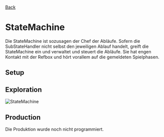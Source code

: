 [Back](wikisolidus)
# StateMachine

Die StateMachine ist sozusagen der Chef der Abläufe. Sofern die SubStateHandler nicht selbst den jeweiligen Ablauf handelt, greift die StateMachine ein und verwaltet und steuert die Abläufe. Sie hat engen Kontakt mit der Refbox und hört vorallem auf die gemeldeten Spielphasen.
## Setup

## Exploration
![StateMachine](https://gitlab.com/solidus/hefei/uploads/f9e65bbf59dbf77f651af4a76a82c2c5/StateMachine.PNG)
## Production
Die Produktion wurde noch nicht programmiert.
